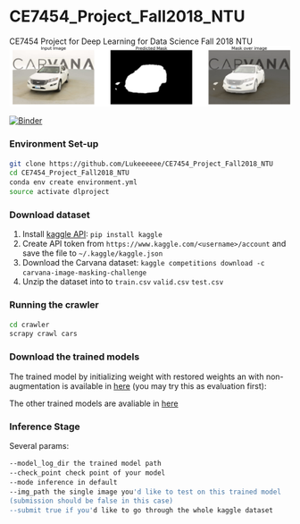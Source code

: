 # CE7454_Project_Fall2018_NTU
CE7454 Project for Deep Learning for Data Science Fall 2018 NTU
![](./report_fig/result1.png)

[![Binder](https://mybinder.org/badge.svg)][binder]

[binder]: https://mybinder.org/v2/gh/Lukeeeeee/CE7454_Project_Fall2018_NTU/master

### Environment Set-up

```bash
git clone https://github.com/Lukeeeeee/CE7454_Project_Fall2018_NTU
cd CE7454_Project_Fall2018_NTU
conda env create environment.yml
source activate dlproject
```

### Download dataset

1. Install [kaggle API](https://github.com/Kaggle/kaggle-api): `pip install kaggle`
3. Create API token from `https://www.kaggle.com/<username>/account` and save the file to `~/.kaggle/kaggle.json` 
4. Download the Carvana dataset: `kaggle competitions download -c carvana-image-masking-challenge`
5. Unzip the dataset into to `train.csv` `valid.csv` `test.csv`
  
### Running the crawler

```bash
cd crawler
scrapy crawl cars
```

### Download the trained models

The trained model by initializing weight with restored weights an with non-augmentation is available in [here](https://entuedu-my.sharepoint.com/:u:/g/personal/wei005_e_ntu_edu_sg/EeQC4kIQGzhPt0UFK4Azmg8B3afFElqIVEc-xUeHO5hvBQ?e=viVIFu
) (you may try this as evaluation first):

The other trained models are avaliable in [here](https://entuedu-my.sharepoint.com/:u:/g/personal/wei005_e_ntu_edu_sg/Eboz72eW3MBLuOywT7RQyJwBcbaYt5KclrNwe7DH-qg7Pw?e=iIqQH0)

### Inference Stage
Several params:

```bash
--model_log_dir the trained model path
--check_point check point of your model
--mode inference in default
--img_path the single image you'd like to test on this trained model
(submission should be false in this case)
--submit true if you'd like to go through the whole kaggle dataset
```
